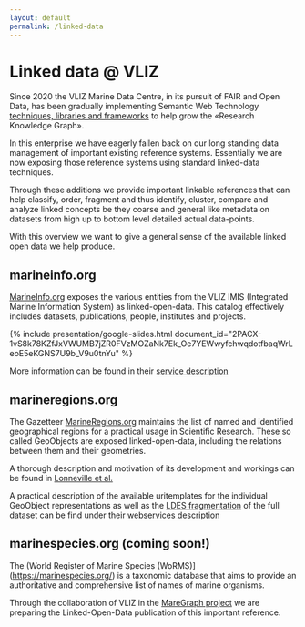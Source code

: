```yaml
---
layout: default
permalink: /linked-data
---
```


# Linked data @ VLIZ 

Since 2020 the VLIZ Marine Data Centre, in its pursuit of FAIR and Open Data, has been gradually implementing Semantic Web Technology [techniques, libraries and frameworks](/technical-approach) to help grow the «Research Knowledge Graph». 

In this enterprise we have eagerly fallen back on our long standing data management of important existing reference systems. Essentially we are now exposing those reference systems using standard linked-data techniques.

Through these additions we provide important linkable references that can help classify, order, fragment and thus identify, cluster, compare and analyze linked concepts be they coarse and general like metadata on datasets from high up to bottom level detailed actual data-points.

With this overview we want to give a general sense of the available linked open data we help produce.

## marineinfo.org <a name="marineinfo"></a>

[MarineInfo.org](https://marineinfo.org/) exposes the various entities from the VLIZ IMIS (Integrated Marine Information System) as linked-open-data.  This catalog effectively includes datasets, publications, people, institutes and projects.

{% include presentation/google-slides.html
   document_id="2PACX-1vS8k78KZfJxVWUMB7jZR0FVzMOZaNk7Ek_Oe7YEWwyfchwqdotfbaqWrLeoE5eKGNS7U9b_V9u0tnYu"
%}
 
More information can be found in their [service description](https://marineinfo.org/products-and-services)

## marineregions.org <a name="marineregions"></a>

The Gazetteer [MarineRegions.org](https://marineregions.org/) maintains the list of named and identified geographical regions for a practical usage in Scientific Research. These so called GeoObjects are exposed linked-open-data, including the relations between them and their geometries.

A thorough description and motivation of its development and workings can be found in [Lonneville et al.](https://marineinfo.org/id/publication/346947)

A practical description of the available uritemplates for the individual GeoObject representations as well as the [LDES fragmentation](https://marineregions.org/feed) of the full dataset can be find under their [webservices description](https://marineregions.org/gazetteer.php?p=webservices) 


## marinespecies.org (coming soon!) <a name="marinespecies"></a>

The (World Register of Marine Species (WoRMS)](https://marinespecies.org/) is a taxonomic database that aims to provide an authoritative and comprehensive list of names of marine organisms.

Through the collaboration of VLIZ in the [MareGraph project](https://www.maregraph.eu/) we are preparing the Linked-Open-Data publication of this important reference.

